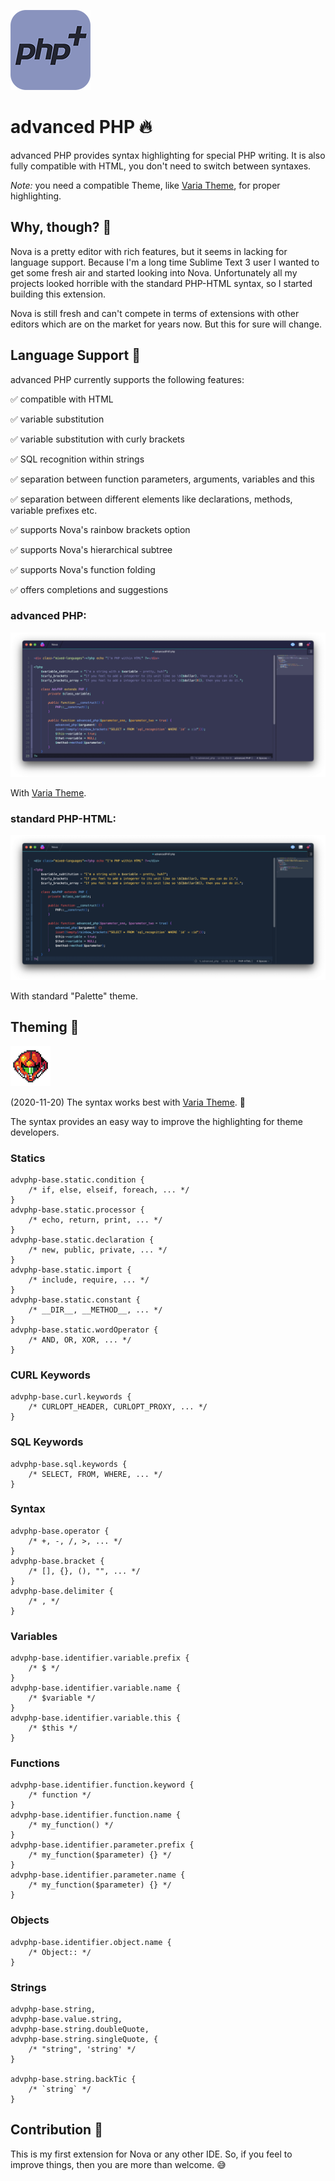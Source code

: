 ![advanced PHP Logo](https://github.com/dennisosaj/advancedphp.novaextension/blob/main/Images/thumb.png?raw=true) 

# advanced PHP 🔥

advanced PHP provides syntax highlighting for special PHP writing. It is also fully compatible with HTML, you don't need to switch between syntaxes.

*Note:* you need a compatible Theme, like [Varia Theme](https://github.com/dennisosaj/variatheme.novaextension), for proper highlighting.

## Why, though? 🤔

Nova is a pretty editor with rich features, but it seems in lacking for language support. Because I'm a long time Sublime Text 3 user I wanted to get some fresh air and started looking into Nova. Unfortunately all my projects looked horrible with the standard PHP-HTML syntax, so I started building this extension. 

Nova is still fresh and can't compete in terms of extensions with other editors which are on the market for years now. But this for sure will change.

## Language Support 🧩

advanced PHP currently supports the following features:

✅ compatible with HTML

✅ variable substitution

✅ variable substitution with curly brackets

✅ SQL recognition within strings

✅ separation between function parameters, arguments, variables and this

✅ separation between different elements like declarations, methods, variable prefixes etc.

✅ supports Nova's rainbow brackets option

✅ supports Nova's hierarchical subtree 

✅ supports Nova's function folding

✅ offers completions and suggestions

### advanced PHP:
![advanced PHP](https://github.com/dennisosaj/advancedphp.novaextension/blob/main/Images/advphp.png?raw=true) 

With [Varia Theme](https://github.com/dennisosaj/variatheme.novaextension). 

### standard PHP-HTML:
![standard PHP-HTML](https://github.com/dennisosaj/advancedphp.novaextension/blob/main/Images/php-html.png?raw=true) 

With standard "Palette" theme.

## Theming 🎨

![varia Theme](https://github.com/dennisosaj/variatheme.novaextension/blob/main/Images/thumb.png?raw=true)

(2020-11-20) The syntax works best with [Varia Theme](https://github.com/dennisosaj/variatheme.novaextension). 💯

The syntax provides an easy way to improve the highlighting for theme developers.


### Statics
```
advphp-base.static.condition { 
    /* if, else, elseif, foreach, ... */
}
advphp-base.static.processor { 
    /* echo, return, print, ... */
}
advphp-base.static.declaration {
    /* new, public, private, ... */
}
advphp-base.static.import {
    /* include, require, ... */
}
advphp-base.static.constant {
    /* __DIR__, __METHOD__, ... */
}
advphp-base.static.wordOperator {
    /* AND, OR, XOR, ... */
}
```

### CURL Keywords
```
advphp-base.curl.keywords {
    /* CURLOPT_HEADER, CURLOPT_PROXY, ... */
}
```

### SQL Keywords
```
advphp-base.sql.keywords {
    /* SELECT, FROM, WHERE, ... */
}
```

### Syntax
```
advphp-base.operator {
    /* +, -, /, >, ... */
}
advphp-base.bracket {
    /* [], {}, (), "", ... */
}
advphp-base.delimiter {
    /* , */
}
```

### Variables
```
advphp-base.identifier.variable.prefix {
    /* $ */
}
advphp-base.identifier.variable.name {
    /* $variable */
}
advphp-base.identifier.variable.this {
    /* $this */
}
```

### Functions
```
advphp-base.identifier.function.keyword {
    /* function */
}
advphp-base.identifier.function.name {
    /* my_function() */
}
advphp-base.identifier.parameter.prefix {
    /* my_function($parameter) {} */
}
advphp-base.identifier.parameter.name {
    /* my_function($parameter) {} */
}
```

### Objects
```
advphp-base.identifier.object.name {
    /* Object:: */
}
```

### Strings 
```
advphp-base.string,
advphp-base.value.string,
advphp-base.string.doubleQuote,
advphp-base.string.singleQuote, {
    /* "string", 'string' */
}

advphp-base.string.backTic {
    /* `string` */
}
```

## Contribution 🤝
This is my first extension for Nova or any other IDE. So, if you feel to improve things, then you are more than welcome. 😅
